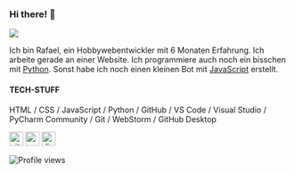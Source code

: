 ### Hi there! 👋
![](https://th.bing.com/th/id/R.dae65a47fcc727f71c0b3ca35c9b1745?rik=N2kslzNyZx5M6w&pid=ImgRaw&r=0)

Ich bin Rafael, ein Hobbywebentwickler mit 6 Monaten Erfahrung. Ich arbeite gerade an einer Website. Ich programmiere auch noch ein bisschen mit [Python](https://www.python.org/). Sonst habe ich noch einen kleinen Bot mit [JavaScript](https://www.javascript.com/) erstellt.

#### TECH-STUFF
HTML / CSS / JavaScript / Python / GitHub / VS Code / Visual Studio / PyCharm Community / Git / WebStorm / GitHub Desktop








[<img src='https://cdn.jsdelivr.net/npm/simple-icons@3.0.1/icons/github.svg' alt='github' height='25'>](https://github.com/ArcticPenguin07)  [<img src='https://cdn.jsdelivr.net/npm/simple-icons@3.0.1/icons/icloud.svg' alt='website' height='25'>](https://arcticpenguin07.github.io)  [<img src='https://cdn.jsdelivr.net/npm/simple-icons@3.0.1/icons/discord.svg' alt='discord' height='25'>](https://discord.gg/SEUx4An4)  

![Profile views](https://gpvc.arturio.dev/ArcticPenguin07)  
